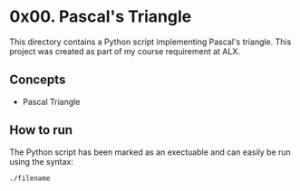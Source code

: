 # 0x00. Pascal's Triangle
This directory contains a Python script implementing Pascal's triangle. This project was created as part of my course requirement at ALX.

## Concepts
* Pascal Triangle

## How to run
The Python script has been marked as an exectuable and can easily be run using the syntax:

`./filename`
